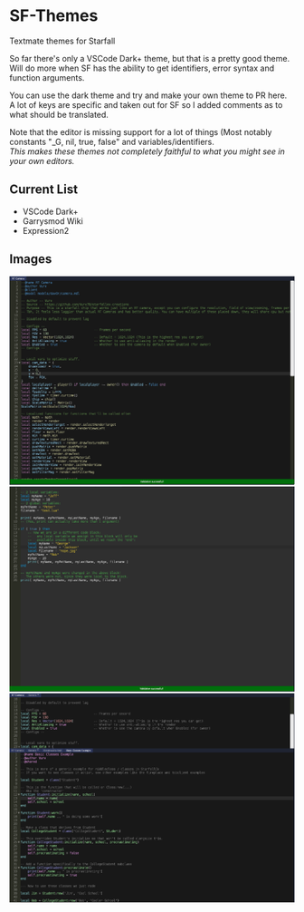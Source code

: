 # SF-Themes
Textmate themes for Starfall

So far there's only a VSCode Dark+ theme, but that is a pretty good theme.  
Will do more when SF has the ability to get identifiers, error syntax and function arguments.  

You can use the dark theme and try and make your own theme to PR here.  
A lot of keys are specific and taken out for SF so I added comments as to what should be translated.

Note that the editor is missing support for a lot of things (Most notably constants "\_G, nil, true, false" and variables/identifiers.  
_This makes these themes not completely faithful to what you might see in your own editors._

## Current List  
* VSCode Dark+
* Garrysmod Wiki
* Expression2

## Images

![VSCode_Dark+](images/vscode_dark+.png)
![Garrysmod Wiki](images/garrysmod_wiki.png)
![Expression2](images/expression2.png)